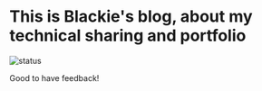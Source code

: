 # This is Blackie's blog, about my technical sharing and portfolio

![status](https://travis-ci.org/blackie1019/blackie1019.github.io.svg?branch=master)

Good to have feedback!